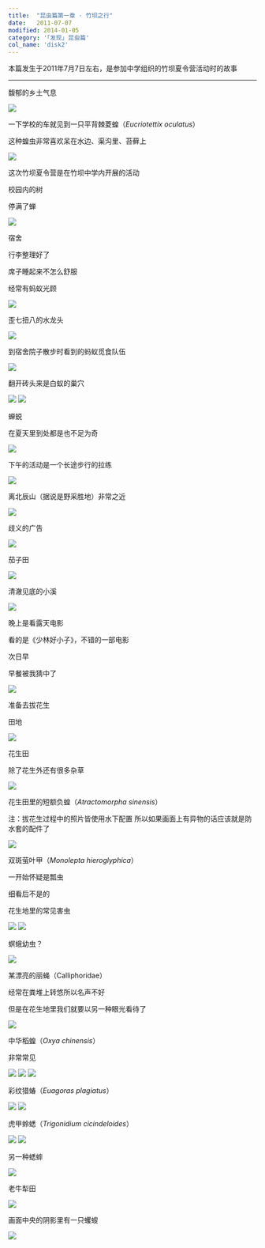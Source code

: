 ```yaml
---
title:  "昆虫篇第一章 · 竹坝之行"
date:   2011-07-07
modified: 2014-01-05
category: '｢发现｣ 昆虫篇'
col_name: 'disk2'
---
```

本篇发生于2011年7月7日左右，是参加中学组织的竹坝夏令营活动时的故事

---

馥郁的乡土气息

<img class='disc' src='https://i.postimg.cc/SQ5GLR0V/1.jpg'>

一下学校的车就见到一只平背棘菱蝗（<i>Eucriotettix oculatus</i>）

这种蝗虫非常喜欢呆在水边、渠沟里、苔藓上

<img class='disc' src='https://i.postimg.cc/SKyLQz8Q/2.jpg'>

这次竹坝夏令营是在竹坝中学内开展的活动

校园内的树

停满了蝉

<img class='disc' src='https://i.postimg.cc/RZxQ8YZH/3.jpg'>

宿舍

行李整理好了

席子睡起来不怎么舒服

经常有蚂蚁光顾

<img class='disc' src='https://i.postimg.cc/76hg08mp/4.jpg'>

歪七扭八的水龙头

<img class='disc' src='https://i.postimg.cc/76RSNsRb/5.jpg'>

到宿舍院子散步时看到的蚂蚁觅食队伍

<img class='disc' src='https://i.postimg.cc/PrwQSHTH/6.jpg'>

翻开砖头来是白蚁的巢穴

<img class='disc' src='https://i.postimg.cc/Hk04CtrP/7.jpg'>

<img class='disc' src='https://i.postimg.cc/prgYPGQ3/7-2.jpg'>

蝉蜕

在夏天里到处都是也不足为奇

<img class='disc' src='https://i.postimg.cc/YSb6vqf6/8.jpg'>

下午的活动是一个长途步行的拉练

<img class='disc' src='https://i.postimg.cc/HsXPVXJb/9.jpg'>

离北辰山（据说是野采胜地）非常之近

<img class='disc' src='https://i.postimg.cc/NFrmC8hD/10.jpg'>

歧义的广告

<img class='disc' src='https://i.postimg.cc/kgy1yCv4/11.jpg'>

茄子田

<img class='disc' src='https://i.postimg.cc/14h6kgsQ/12.jpg'>

清澈见底的小溪

<img class='disc' src='https://i.postimg.cc/PfBRX2qt/13.jpg'>

晚上是看露天电影

看的是《少林好小子》，不错的一部电影

次日早

早餐被我猜中了

<img class='disc' src='https://i.postimg.cc/8kFYgqNK/14.jpg'>

准备去拔花生

田地

<img class='disc' src='https://i.postimg.cc/L8SQf5fw/15.jpg'>

花生田

除了花生外还有很多杂草

<img class='disc' src='https://i.postimg.cc/Jh4T6FpQ/16.jpg'>

花生田里的短额负蝗（<i>Atractomorpha sinensis</i>）

注：拔花生过程中的照片皆使用水下配置 所以如果画面上有异物的话应该就是防水套的配件了

<img class='disc' src='https://i.postimg.cc/jjgMGh9Y/17.jpg'>

双斑萤叶甲（<i>Monolepta hieroglyphica</i>）

一开始怀疑是瓢虫

细看后不是的

花生地里的常见害虫

<img class='disc' src='https://i.postimg.cc/sXMTyhdQ/18.jpg'>

<img class='disc' src='https://i.postimg.cc/J7JQqm1L/27.jpg'>

螟蛾幼虫？

<img class='disc' src='https://i.postimg.cc/9MsJfQCx/19.jpg'>

某漂亮的丽蝇（Calliphoridae）

经常在粪堆上转悠所以名声不好

但是在花生地里我们就要以另一种眼光看待了

<img class='disc' src='https://i.postimg.cc/66GMmnfF/20.jpg'>

中华稻蝗（<i>Oxya chinensis</i>）

非常常见

<img class='disc' src='https://i.postimg.cc/wjF2mV9R/26.jpg'>

<img class='disc' src='https://i.postimg.cc/mkMV1WrT/21.jpg'>

<img class='disc' src='https://i.postimg.cc/bwqLrMfj/22.jpg'>

彩纹猎蝽（<i>Euagoras plagiatus</i>）

<img class='disc' src='https://i.postimg.cc/pXbsbr0r/23.jpg'>

<img class='disc' src='https://i.postimg.cc/hPLpSnwr/24.jpg'>

虎甲蛉蟋（<i>Trigonidium cicindeloides</i>）

<img class='disc' src='https://i.postimg.cc/Jh2QTzD1/25.jpg'>

<img class='disc' src='https://i.postimg.cc/d01Bmy0H/25-2.jpg'>

另一种蟋蟀

<img class='disc' src='https://i.postimg.cc/3JTFf6RD/28.jpg'>

老牛犁田

<img class='disc' src='https://i.postimg.cc/4dHQjRVp/29.jpg'>

画面中央的阴影里有一只蠼螋

<img class='disc' src='https://i.postimg.cc/1Xpc50Wt/30.jpg'>
